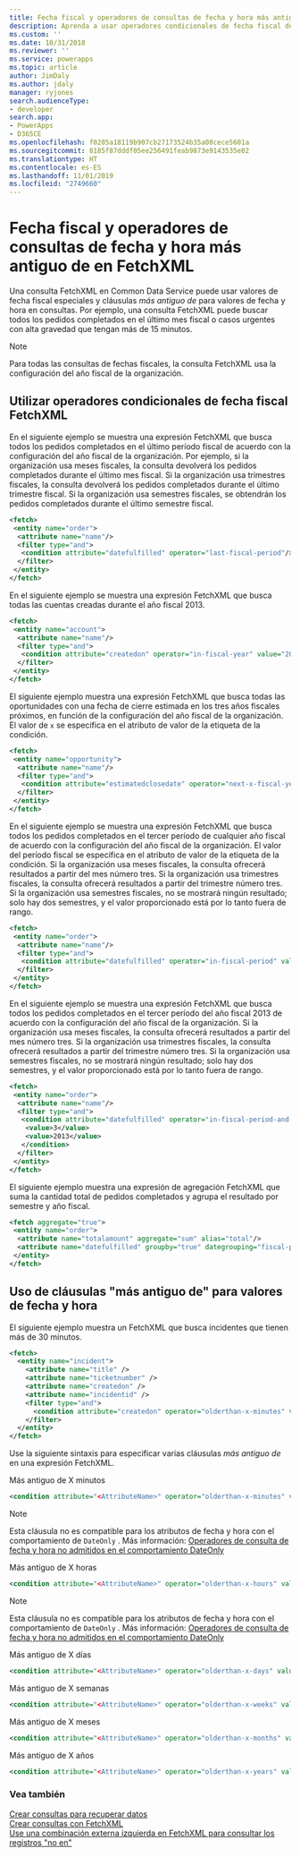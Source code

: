 ```yaml
---
title: Fecha fiscal y operadores de consultas de fecha y hora más antiguo en FetchXML (Common Data Service) | Microsoft Docs
description: Aprenda a usar operadores condicionales de fecha fiscal de FetchXML y cláusulas &quot;más antiguo de&quot; para los valores de fecha y hora
ms.custom: ''
ms.date: 10/31/2018
ms.reviewer: ''
ms.service: powerapps
ms.topic: article
author: JimDaly
ms.author: jdaly
manager: ryjones
search.audienceType:
- developer
search.app:
- PowerApps
- D365CE
ms.openlocfilehash: f0285a18119b907cb27173524b35a08cece5601a
ms.sourcegitcommit: 8185f87dddf05ee256491feab9873e9143535e02
ms.translationtype: HT
ms.contentlocale: es-ES
ms.lasthandoff: 11/01/2019
ms.locfileid: "2749660"
---
```

# <a name="fiscal-date-and-older-than-datetime-query-operators-in-fetchxml"></a>Fecha fiscal y operadores de consultas de fecha y hora más antiguo de en FetchXML

Una consulta FetchXML en Common Data Service puede usar valores de fecha fiscal especiales y cláusulas *más antiguo de* para valores de fecha y hora en consultas. Por ejemplo, una consulta FetchXML puede buscar todos los pedidos completados en el último mes fiscal o casos urgentes con alta gravedad que tengan más de 15 minutos.  
  
> [!NOTE]
>  Para todas las consultas de fechas fiscales, la consulta FetchXML usa la configuración del año fiscal de la organización.  
  
<a name="FiscalDate"></a>   
## <a name="using-fetchxml-fiscal-date-conditional-operators"></a>Utilizar operadores condicionales de fecha fiscal FetchXML  
 En el siguiente ejemplo se muestra una expresión FetchXML que busca todos los pedidos completados en el último período fiscal de acuerdo con la configuración del año fiscal de la organización. Por ejemplo, si la organización usa meses fiscales, la consulta devolverá los pedidos completados durante el último mes fiscal. Si la organización usa trimestres fiscales, la consulta devolverá los pedidos completados durante el último trimestre fiscal. Si la organización usa semestres fiscales, se obtendrán los pedidos completados durante el último semestre fiscal.  
  
```xml  
<fetch>  
 <entity name="order">  
  <attribute name="name"/>  
  <filter type="and">  
   <condition attribute="datefulfilled" operator="last-fiscal-period"/>  
  </filter>  
 </entity>  
</fetch>  
```  
  
 En el siguiente ejemplo se muestra una expresión FetchXML que busca todas las cuentas creadas durante el año fiscal 2013.  
  
```xml  
<fetch>  
 <entity name="account">  
  <attribute name="name"/>  
  <filter type="and">  
   <condition attribute="createdon" operator="in-fiscal-year" value="2013"/>  
  </filter>  
 </entity>  
</fetch>  
```  
  
 El siguiente ejemplo muestra una expresión FetchXML que busca todas las oportunidades con una fecha de cierre estimada en los tres años fiscales próximos, en función de la configuración del año fiscal de la organización. El valor de `x` se especifica en el atributo de valor de la etiqueta de la condición.  
  
```xml  
<fetch>  
 <entity name="opportunity">  
  <attribute name="name"/>  
  <filter type="and">  
   <condition attribute="estimatedclosedate" operator="next-x-fiscal-years" value="3"/>  
  </filter>  
 </entity>  
</fetch>  
```  
  
 En el siguiente ejemplo se muestra una expresión FetchXML que busca todos los pedidos completados en el tercer período de cualquier año fiscal de acuerdo con la configuración del año fiscal de la organización. El valor del período fiscal se especifica en el atributo de valor de la etiqueta de la condición. Si la organización usa meses fiscales, la consulta ofrecerá resultados a partir del mes número tres. Si la organización usa trimestres fiscales, la consulta ofrecerá resultados a partir del trimestre número tres. Si la organización usa semestres fiscales, no se mostrará ningún resultado; solo hay dos semestres, y el valor proporcionado está por lo tanto fuera de rango.  
  
```xml  
<fetch>  
 <entity name="order">  
  <attribute name="name"/>  
  <filter type="and">  
   <condition attribute="datefulfilled" operator="in-fiscal-period" value="3"/>  
  </filter>  
 </entity>  
</fetch>  
```  
  
 En el siguiente ejemplo se muestra una expresión FetchXML que busca todos los pedidos completados en el tercer período del año fiscal 2013 de acuerdo con la configuración del año fiscal de la organización. Si la organización usa meses fiscales, la consulta ofrecerá resultados a partir del mes número tres. Si la organización usa trimestres fiscales, la consulta ofrecerá resultados a partir del trimestre número tres. Si la organización usa semestres fiscales, no se mostrará ningún resultado; solo hay dos semestres, y el valor proporcionado está por lo tanto fuera de rango.  
  
```xml  
<fetch>  
 <entity name="order">  
  <attribute name="name"/>  
  <filter type="and">  
   <condition attribute="datefulfilled" operator="in-fiscal-period-and-year">  
    <value>3</value>  
    <value>2013</value>  
   </condition>  
  </filter>  
 </entity>  
</fetch>  
```  
  
 El siguiente ejemplo muestra una expresión de agregación FetchXML que suma la cantidad total de pedidos completados y agrupa el resultado por semestre y año fiscal.  
  
```xml  
<fetch aggregate="true">  
 <entity name="order">  
  <attribute name="totalamount" aggregate="sum" alias="total"/>  
  <attribute name="datefulfilled" groupby="true" dategrouping="fiscal-period"/>  
 </entity>  
</fetch>  
```  
  
<a name="OlderThan"></a>   
## <a name="using-older-than-clauses-for-date-and-time-values"></a>Uso de cláusulas "más antiguo de" para valores de fecha y hora  
 El siguiente ejemplo muestra un FetchXML que busca incidentes que tienen más de 30 minutos.  
  
```xml  
<fetch>  
  <entity name="incident">  
    <attribute name="title" />  
    <attribute name="ticketnumber" />  
    <attribute name="createdon" />  
    <attribute name="incidentid" />  
    <filter type="and">  
      <condition attribute="createdon" operator="olderthan-x-minutes" value="30" />  
    </filter>  
  </entity>  
</fetch>  
```  
  
 Use la siguiente sintaxis para especificar varias cláusulas *más antiguo de* en una expresión FetchXML.  
  
 Más antiguo de X minutos  
 ```xml  
<condition attribute="<AttributeName>" operator="olderthan-x-minutes" value="<VALUE>" />  
```  
  
> [!NOTE]
>  Esta cláusula no es compatible para los atributos de fecha y hora con el comportamiento de `DateOnly` . Más información: [Operadores de consulta de fecha y hora no admitidos en el comportamiento DateOnly](/dynamics365/customer-engagement/developer/behavior-format-date-time-attribute#date-and-time-query-operators-not-supported-for-dateonly-behavior)
  
 Más antiguo de X horas  
 ```xml  
<condition attribute="<AttributeName>" operator="olderthan-x-hours" value="<VALUE>" />  
```  
  
> [!NOTE]
>  Esta cláusula no es compatible para los atributos de fecha y hora con el comportamiento de `DateOnly` . Más información: [Operadores de consulta de fecha y hora no admitidos en el comportamiento DateOnly](/dynamics365/customer-engagement/developer/behavior-format-date-time-attribute#date-and-time-query-operators-not-supported-for-dateonly-behavior)  
  
 Más antiguo de X días  
 ```xml  
<condition attribute="<AttributeName>" operator="olderthan-x-days" value="<VALUE>" />  
```  
  
 Más antiguo de X semanas  
 ```xml  
<condition attribute="<AttributeName>" operator="olderthan-x-weeks" value="<VALUE>" />  
```  
  
 Más antiguo de X meses  
 ```xml  
<condition attribute="<AttributeName>" operator="olderthan-x-months" value="<VALUE>" />  
```  
  
 Más antiguo de X años  
 ```xml  
<condition attribute="<AttributeName>" operator="olderthan-x-years" value="<VALUE>" />  
```

### <a name="see-also"></a>Vea también  
 [Crear consultas para recuperar datos](/dynamics365/customer-engagement/developer/org-service/retrieve-data-queries-sdk-assemblies)   
 [Crear consultas con FetchXML](/dynamics365/customer-engagement/developer/org-service/build-queries-fetchxml)   
 [Use una combinación externa izquierda en FetchXML para consultar los registros "no en"](/dynamics365/customer-engagement/developer/use-left-outer-join-fetchxml-query-records-not-in)
